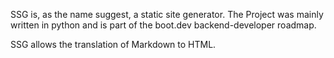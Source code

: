 SSG is, as the name suggest, a static site generator.
The Project was mainly written in python and is part of the boot.dev backend-developer roadmap.

SSG allows the translation of Markdown to HTML.

